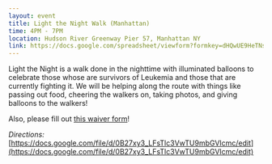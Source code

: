 ```yaml
---
layout: event
title: Light the Night Walk (Manhattan)
time: 4PM - 7PM
location: Hudson River Greenway Pier 57, Manhattan NY
link: https://docs.google.com/spreadsheet/viewform?formkey=dHQwUE9HeTNscHZjUHk2bDVXZDlteUE6MA
---
```

Light the Night is a walk done in the nighttime with illuminated balloons to celebrate those whose are survivors of Leukemia and those that are currently fighting it. We will be helping along the route with things like passing out food, cheering the walkers on, taking photos, and giving balloons to the walkers!

Also, please fill out [this waiver form](https://docs.google.com/document/d/1nuRiV3qe4PUJogJsbgwYUWgqJzQUb5Gr_p4emKkVzv0/edit)!

<!-- more -->

_Directions:_ [https://docs.google.com/file/d/0B27xy3_LFsTlc3VwTU9mbGVIcmc/edit](https://docs.google.com/file/d/0B27xy3_LFsTlc3VwTU9mbGVIcmc/edit)

